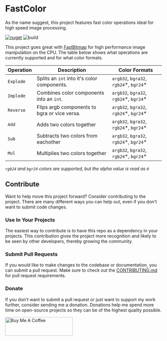 # FastColor
As the name suggest, this project features fast color operations ideal for high speed image processing. 

[![nuget](https://img.shields.io/nuget/v/Hazdryx.FastColor.svg)](https://www.nuget.org/packages/Hazdryx.FastColor/)
![build](https://github.com/hazdryx/FastColor/actions/workflows/publish.yml/badge.svg)

This project goes great with [FastBitmap](http://github.com/hazdryx/FastBitmap) for high performance image manipulation on the CPU. The table below shows what operations are currently supported and for what color formats.

| Operation | Description                                  | Color Formats                            |
| --------- | -------------------------------------------- | ---------------------------------------- |
| `Explode` | Splits an `int` into it's color components.  | `argb32`, `bgra32`, `rgb24`\*, `bgr24`\* |
| `Implode` | Combines color components into an `int`.     | `argb32`, `bgra32`, `rgb24`\*, `bgr24`\* |
| `Reverse` | Flips argb components to bgra or vice versa. | `argb32`, `bgra32`, `rgb24`\*, `bgr24`\* |
| `Add`     | Adds two colors together                     | `argb32`, `bgra32`, `rgb24`\*, `bgr24`\* |
| `Sub`     | Subtracts two colors from eachother          | `argb32`, `bgra32`, `rgb24`\*, `bgr24`\* |
| `Mul`     | Multiplies two colors together               | `argb32`, `bgra32`, `rgb24`\*, `bgr24`\* |

*`rgb24` and `bgr24` colors are supported, but the alpha value is read as `0`*

## Contribute
Want to help move this project forward? Consider contributing to the project. There are many different ways you can help out, even if you don't want to submit code changes.

### Use In Your Projects
The easiest way to contribute is to have this repo as a dependency in your projects. This contribution gives the project more recognition and likely to be seen by other developers, thereby growing the community.

### Submit Pull Requests
If you would like to make changes to the codebase or documentation, you can submit a pull request. Make sure to check out the [CONTRIBUTING.md](./CONTRIBUTING.md) for pull request requirements.

### Donate
If you don't want to submit a pull request or just want to support my work further, consider sending me a donation. Donations help me spend more time on open-source projects so they can be of the highest quality possible.

<a href="https://www.buymeacoffee.com/hazdryx" target="_blank"><img src="https://cdn.buymeacoffee.com/buttons/v2/default-violet.png" alt="Buy Me A Coffee" style="height: 60px !important;width: 217px !important;" ></a>
